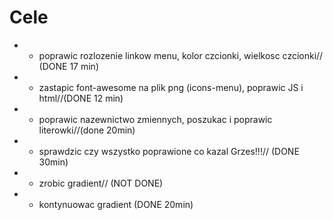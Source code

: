 # Cele #

* - poprawic rozlozenie linkow menu, kolor czcionki, wielkosc czcionki// (DONE 17 min)
* - zastapic font-awesome na plik png (icons-menu), poprawic JS i html//(DONE 12 min)    
* - poprawic nazewnictwo zmiennych, poszukac i poprawic literowki//(done 20min)
* - sprawdzic czy wszystko poprawione co kazal Grzes!!!// (DONE 30min)
* - zrobic gradient// (NOT DONE)
* - kontynuowac gradient (DONE 20min)
